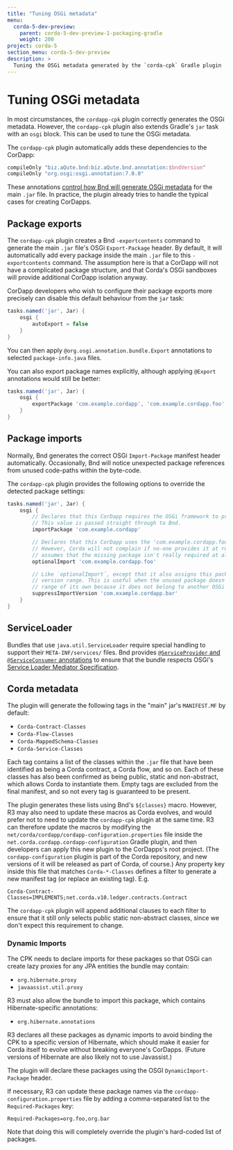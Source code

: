 ```yaml
---
title: "Tuning OSGi metadata"
menu:
  corda-5-dev-preview:
    parent: corda-5-dev-preview-1-packaging-gradle
    weight: 200
project: corda-5
section_menu: corda-5-dev-preview
description: >
  Tuning the OSGi metadata generated by the `corda-cpk` Gradle plugin
---
```


# Tuning OSGi metadata


In most circumstances, the `cordapp-cpk` plugin correctly generates the OSGi metadata. However, the `cordapp-cpk` plugin also extends Gradle's `jar` task with an `osgi` block. This can be used to tune the OSGi metadata.

The `cordapp-cpk` plugin automatically adds these dependencies to the CorDapp:

```groovy
compileOnly "biz.aQute.bnd:biz.aQute.bnd.annotation:$bndVersion"
compileOnly "org.osgi:osgi.annotation:7.0.0"
```

These annotations [control how Bnd will generate OSGi metadata](https://bnd.bndtools.org/chapters/230-manifest-annotations.html)
for the main `.jar` file. In practice, the plugin already tries to handle the typical cases for creating CorDapps.

## Package exports

The `cordapp-cpk` plugin creates a Bnd `-exportcontents` command to generate the main `.jar` file's OSGi
`Export-Package` header. By default, it will automatically add every package inside the main `.jar` file to this
`-exportcontents` command. The assumption here is that a CorDapp will not have a complicated package structure,
and that Corda's OSGi sandboxes will provide additional CorDapp isolation anyway.

CorDapp developers who wish to configure their package exports more precisely can disable this default behaviour
from the `jar` task:

```groovy
tasks.named('jar', Jar) {
    osgi {
        autoExport = false
    }
}
```
You can then apply `@org.osgi.annotation.bundle.Export` annotations to selected `package-info.java`
files.

You can also export package names explicitly, although applying `@Export` annotations would still be better:

```groovy
tasks.named('jar', Jar) {
    osgi {
        exportPackage 'com.example.cordapp', 'com.example.cordapp.foo'
    }
}
```

## Package imports

Normally, Bnd generates the correct OSGi `Import-Package` manifest header automatically. Occasionally, Bnd will notice unexpected package references from unused code-paths within the byte-code.

The `cordapp-cpk` plugin provides the following options to override the detected package settings:

```groovy
tasks.named('jar', Jar) {
    osgi {
        // Declares that this CorDapp requires the OSGi framework to provide the 'com.example.cordapp' package.
        // This value is passed straight through to Bnd.
        importPackage 'com.example.cordapp'

        // Declares that this CorDapp uses the 'com.example.cordapp.foo' package.
        // However, Corda will not complain if no-one provides it at runtime. This
        // assumes that the missing package isn't really required at all.
        optionalImport 'com.example.cordapp.foo'

        // Like `optionalImport`, except that it also assigns this package an empty
        // version range. This is useful when the unused package doesn't have a version
        // range of its own because it does not belong to another OSGi bundle.
        suppressImportVersion 'com.example.cordapp.bar'
    }
}
```

## ServiceLoader

Bundles that use `java.util.ServiceLoader` require special handling to support their `META-INF/services/` files.
Bnd provides [`@ServiceProvider` and `@ServiceConsumer` annotations](https://bnd.bndtools.org/chapters/240-spi-annotations.html)
to ensure that the bundle respects OSGi's [Service Loader Mediator Specification](https://docs.osgi.org/specification/osgi.cmpn/7.0.0/service.loader.html).

## Corda metadata

The plugin will generate the following tags in the "main" jar's `MANIFEST.MF` by default:
- `Corda-Contract-Classes`
- `Corda-Flow-Classes`
- `Corda-MappedSchema-Classes`
- `Corda-Service-Classes`

Each tag contains a list of the classes within the `.jar` file that have been identified as being
a Corda contract, a Corda flow, and so on. Each of these classes has also been confirmed as being
public, static and non-abstract, which allows Corda to instantiate them. Empty tags are
excluded from the final manifest, and so not every tag is guaranteed to be present.

The plugin generates these lists using Bnd's `${classes}` macro. However, R3 may also need to
update these macros as Corda evolves, and would prefer not to need to update the `cordapp-cpk`
plugin at the same time. R3 can therefore update the macros by modifying the
`net/corda/cordapp/cordapp-configuration.properties`
file inside the `net.corda.cordapp.cordapp-configuration`
Gradle plugin, and then developers can apply this new plugin to the CorDapps's root project. (The
`cordapp-configuration` plugin is part of the Corda repository, and new versions of it
will be released as part of Corda, of course.)
Any property key inside this file that matches `Corda-*-Classes` defines a filter to
generate a new manifest tag (or replace an existing tag). E.g.
```
Corda-Contract-Classes=IMPLEMENTS;net.corda.v10.ledger.contracts.Contract
```
The `cordapp-cpk` plugin will append additional clauses to each filter to ensure that it still
only selects public static non-abstract classes, since we don't expect this requirement to change.

### Dynamic Imports

The CPK needs to declare imports for these packages so that OSGi can create lazy proxies
for any JPA entities the bundle may contain:
- `org.hibernate.proxy`
- `javaassist.util.proxy`

R3 must also allow the bundle to import this package, which contains Hibernate-specific annotations:
- `org.hibernate.annotations`

R3 declares all these packages as dynamic imports to avoid binding the CPK to a specific
version of Hibernate, which should make it easier for Corda itself to evolve without breaking
everyone's CorDapps. (Future versions of Hibernate are also likely not to use Javassist.)

The plugin will declare these packages using the OSGI `DynamicImport-Package` header.

If necessary, R3 can update these package names via the `cordapp-configuration.properties`
file by adding a comma-separated list to the `Required-Packages` key:
```
Required-Packages=org.foo,org.bar
```

Note that doing this will completely override the plugin's hard-coded list of packages.
